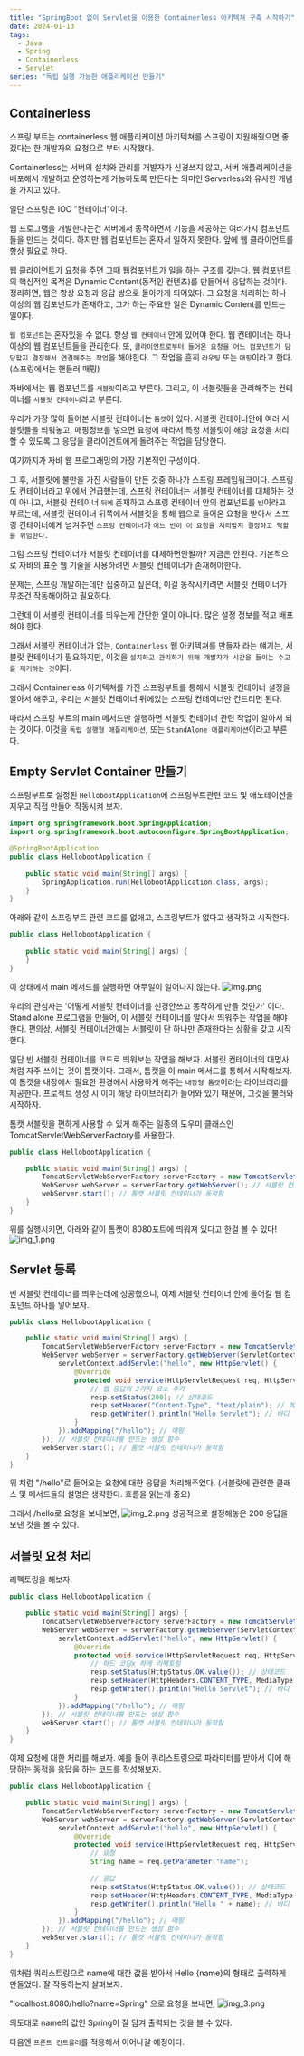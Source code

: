 ```yaml
---
title: "SpringBoot 없이 Servlet을 이용한 Containerless 아키텍쳐 구축 시작하기"
date: 2024-01-13
tags:
  - Java
  - Spring
  - Containerless
  - Servlet
series: "독립 실행 가능한 애플리케이션 만들기"
---
```


## Containerless
스프링 부트는 containerless 웹 애플리케이션 아키텍쳐를 스프링이 지원해줬으면 좋겠다는 한 개발자의 요청으로 부터 시작했다.

Containerless는 서버의 설치와 관리를 개발자가 신경쓰지 않고, 서버 애플리케이션을 배포해서 개발하고 운영하는게 가능하도록 만든다는 의미인 Serverless와 유사한 개념을 가지고 있다.

일단 스프링은 IOC "컨테이너"이다.

웹 프로그램을 개발한다는건 서버에서 동작하면서 기능을 제공하는 여러가지 컴포넌트들을 만드는 것이다.
하지만 웹 컴포넌트는 혼자서 일하지 못한다. 앞에 웹 클라이언트를 항상 필요로 한다.

웹 클라이언트가 요청을 주면 그때 웹컴포넌트가 일을 하는 구조를 갖는다.
웹 컴포넌트의 핵심적인 목적은 Dynamic Content(동적인 컨텐츠)를 만들어서 응답하는 것이다.
정리하면, 웹은 항상 요청과 응답 쌍으로 돌아가게 되어있다. 그 요청을 처리하는 하나 이상의 웹 컴포넌트가 존재하고, 그가 하는 주요한 일은 Dynamic Content를 만드는 일이다.

`웹 컴포넌트`는 혼자있을 수 없다. 항상 `웹 컨테이너` 안에 있어야 한다.
웹 컨테이너는 하나 이상의 웹 컴포넌트들을 관리한다. 또, `클라이언트로부터 들어온 요청을 어느 컴포넌트가 담당할지 결정해서 연결해주는 작업`을 해야한다.
그 작업을 흔히 `라우팅` 또는 `매핑`이라고 한다. (스프링에서는 핸들러 매핑)

자바에서는 웹 컴포넌트를 `서블릿`이라고 부른다. 그리고, 이 서블릿들을 관리해주는 컨테이너를 `서블릿 컨테이너`라고 부른다.

우리가 가장 많이 들어본 서블릿 컨테이너는 `톰캣`이 있다. 서블릿 컨테이너안에 여러 서블릿들을 띄워놓고, 매핑정보를 넣으면 요청에 따라서 특정 서블릿이 해당 요청을 처리할 수 있도록 그 응답을 클라이언트에게 돌려주는 작업을 담당한다.

여기까지가 자바 웹 프로그래밍의 가장 기본적인 구성이다.

그 후, 서블릿에 불만을 가진 사람들이 만든 것중 하나가 스프링 프레임워크이다.
스프링도 컨테이너라고 위에서 언급했는데, 스프링 컨테이너는 서블릿 컨테이너를 대체하는 것이 아니고, 서블릿 컨테이너 `뒤에` 존재하고 스프링 컨테이너 안의 컴포넌트를 `빈`이라고 부르는데, 서블릿 컨테이너 뒤쪽에서 서블릿을 통해 웹으로 들어온 요청을 받아서 스프링 컨테이너에게 넘겨주면 `스프링 컨테이너`가 `어느 빈이 이 요청을 처리할지 결정하고 역할을 위임한다.`

그럼 스프링 컨테이너가 서블릿 컨테이너를 대체하면안될까? 지금은 안된다. 기본적으로 자바의 표준 웹 기술을 사용하려면 서블릿 컨테이너가 존재해야한다.

문제는, 스프링 개발하는데만 집중하고 싶은데, 이걸 동작시키려면 서블릿 컨테이너가 무조건 작동해야하고 필요하다.

그런데 이 서블릿 컨테이너를 띄우는게 간단한 일이 아니다. 많은 설정 정보를 적고 배포해야 한다.

그래서 서블릿 컨테이너가 없는, `Containerless` 웹 아키텍쳐를 만들자 라는 얘기는, 서블릿 컨테이너가 필요하지만, 이것을 `설치하고 관리하기 위해 개발자가 시간을 들이는 수고를 제거하는 것`이다.

그래서 Containerless 아키텍쳐를 가진 스프링부트를 통해서 서블릿 컨테이너 설정을 알아서 해주고, 우리는 서블릿 컨테이너 뒤에있는 스프링 컨테이너만 건드리면 된다.

따라서 스프링 부트의 main 메서드만 실행하면 서블릿 컨테이너 관련 작업이 알아서 되는 것이다.
이것을 `독립 실행형 애플리케이션`, 또는 `StandAlone 애플리케이션`이라고 부른다.


## Empty Servlet Container 만들기

스프링부트로 설정된 `HellobootApplication`에 스프링부트관련 코드 및 애노테이션을 지우고 직접 만들어 작동시켜 보자.


```java
import org.springframework.boot.SpringApplication;
import org.springframework.boot.autocoonfigure.SpringBootApplication;

@SpringBootApplication
public class HellobootApplication {
    
    public static void main(String[] args) {
        SpringApplication.run(HellobootApplication.class, args);
    }
}
```
아래와 같이 스프링부트 관련 코드를 없애고, 스프링부트가 없다고 생각하고 시작한다.

```java
public class HellobootApplication {
    
    public static void main(String[] args) {
    }
}
```

이 상태에서 main 메서드를 실행하면 아무일이 일어나지 않는다.
![img.png](img.png)

우리의 관심사는 '어떻게 서블릿 컨테이너를 신경안쓰고 동작하게 만들 것인가' 이다.
Stand alone 프로그램을 만들어, 이 서블릿 컨테이너를 알아서 띄워주는 작업을 해야한다.
편의상, 서블릿 컨테이너안에는 서블릿이 단 하나만 존재한다는 상황을 갖고 시작한다.

일단 빈 서블릿 컨테이너를 코드로 띄워보는 작업을 해보자.
서블릿 컨테이너의 대명사 처럼 자주 쓰이는 것이 톰캣이다. 그래서, 톰캣을 이 main 메서드를 통해서 시작해보자.
이 톰캣을 내장에서 필요한 환경에서 사용하게 해주는 `내장형 톰캣`이라는 라이브러리를 제공한다. 프로젝트 생성 시 이미 해당 라이브러리가 들어와 있기 때문에, 그것을 불러와 시작하자.

톰캣 서블릿을 편하게 사용할 수 있게 해주는 일종의 도우미 클래스인 TomcatServletWebServerFactory를 사용한다.

```java
public class HellobootApplication {

    public static void main(String[] args) {
        TomcatServletWebServerFactory serverFactory = new TomcatServletWebServerFactory();
        WebServer webServer = serverFactory.getWebServer(); // 서블릿 컨테이너를 만드는 생성 함수
        webServer.start(); // 톰캣 서블릿 컨테이너가 동작함
    }
}
```
위를 실행시키면, 아래와 같이 톰캣이 8080포트에 띄워져 있다고 한걸 볼 수 있다!
![img_1.png](img_1.png)


## Servlet 등록
빈 서블릿 컨테이너를 띄우는데에 성공했으니, 이제 서블릿 컨테이너 안에 들어갈 웹 컴포넌트 하나를 넣어보자.

```java
public class HellobootApplication {

    public static void main(String[] args) {
        TomcatServletWebServerFactory serverFactory = new TomcatServletWebServerFactory();
        WebServer webServer = serverFactory.getWebServer(ServletContext -> {
            servletContext.addServlet("hello", new HttpServlet() {
                @Override
                protected void service(HttpServletRequest req, HttpServletResponse resp) throws ServletException, IOException {
                    // 웹 응답의 3가지 요소 추가
                    resp.setStatus(200); // 상태코드
                    resp.setHeader("Content-Type", "text/plain"); // 헤더 
                    resp.getWriter().println("Hello Servlet"); // 바디
                }
            }).addMapping("/hello"); // 매핑
        }); // 서블릿 컨테이너를 만드는 생성 함수
        webServer.start(); // 톰캣 서블릿 컨테이너가 동작함
    }
}
```
위 처럼 "/hello"로 들어오는 요청에 대한 응답을 처리해주었다. (서블릿에 관련한 클래스 및 메서드들의 설명은 생략한다. 흐름을 읽는게 중요)

그래서 /hello로 요청을 보내보면,
![img_2.png](img_2.png)
성공적으로 설정해놓은 200 응답을 보낸 것을 볼 수 있다.


## 서블릿 요청 처리

리펙토링을 해보자.

```java
public class HellobootApplication {

    public static void main(String[] args) {
        TomcatServletWebServerFactory serverFactory = new TomcatServletWebServerFactory();
        WebServer webServer = serverFactory.getWebServer(ServletContext -> {
            servletContext.addServlet("hello", new HttpServlet() {
                @Override
                protected void service(HttpServletRequest req, HttpServletResponse resp) throws ServletException, IOException {
                    // 하드 코딩x 하게 리펙토링
                    resp.setStatus(HttpStatus.OK.value()); // 상태코드
                    resp.setHeader(HttpHeaders.CONTENT_TYPE, MediaType.TEXT_PLAIN_VALUE); // 헤더 
                    resp.getWriter().println("Hello Servlet"); // 바디
                }
            }).addMapping("/hello"); // 매핑
        }); // 서블릿 컨테이너를 만드는 생성 함수
        webServer.start(); // 톰캣 서블릿 컨테이너가 동작함
    }
}
```

이제 요청에 대한 처리를 해보자. 예를 들어 쿼리스트링으로 파라미터를 받아서 이에 해당하는 동적을 응답을 하는 코드를 작성해보자. 

```java
public class HellobootApplication {

    public static void main(String[] args) {
        TomcatServletWebServerFactory serverFactory = new TomcatServletWebServerFactory();
        WebServer webServer = serverFactory.getWebServer(ServletContext -> {
            servletContext.addServlet("hello", new HttpServlet() {
                @Override
                protected void service(HttpServletRequest req, HttpServletResponse resp) throws ServletException, IOException {
                    // 요청
                    String name = req.getParameter("name");
                    
                    // 응답
                    resp.setStatus(HttpStatus.OK.value()); // 상태코드
                    resp.setHeader(HttpHeaders.CONTENT_TYPE, MediaType.TEXT_PLAIN_VALUE); // 헤더 
                    resp.getWriter().println("Hello " + name); // 바디
                }
            }).addMapping("/hello"); // 매핑
        }); // 서블릿 컨테이너를 만드는 생성 함수
        webServer.start(); // 톰캣 서블릿 컨테이너가 동작함
    }
}
```
위처럼 쿼리스트링으로 name에 대한 값을 받아서 Hello {name}의 형태로 출력하게 만들었다.
잘 작동하는지 살펴보자.

"localhost:8080/hello?name=Spring" 으로 요청을 보내면,
![img_3.png](img_3.png)

의도대로 name의 값인 Spring이 잘 담겨 출력되는 것을 볼 수 있다.

다음엔 `프론트 컨트롤러`를 적용해서 이어나갈 예정이다.

